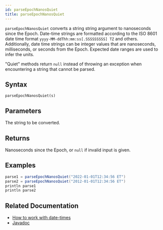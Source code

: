 ```yaml
---
id: parseEpochNanosQuiet
title: parseEpochNanosQuiet
---
```


`parseEpochNanosQuiet` converts a string string argument to nanoseconds since the Epoch.
Date-time strings are formatted according to the ISO 8601 date time format `yyyy-MM-ddThh:mm:ss[.SSSSSSSSS] TZ` and others. Additionally, date time strings can be integer values that are nanoseconds, milliseconds, or seconds from the Epoch. Expected date ranges are used to infer the units.

"Quiet" methods return `null` instead of throwing an exception when encountering a string that cannot be parsed.

## Syntax

```
parseEpochNanosQuiet(s)
```

## Parameters

<ParamTable>
<Param name="s" type="string">

The string to be converted.

</Param>
</ParamTable>

## Returns

Nanoseconds since the Epoch, or `null` if invalid input is given.

## Examples

```groovy order=null
parse1 = parseEpochNanosQuiet("2022-01-01T12:34:56 ET")
parse2 = parseEpochNanosQuiet("2012-01-01T12:34:56 ET")
println parse1
println parse2
```

## Related Documentation

- [How to work with date-times](../../../how-to-guides/work-with-date-time.md)
- [Javadoc](<https://deephaven.io/core/javadoc/io/deephaven/time/DateTimeUtils.html#parseEpochNanosQuiet(java.lang.String)>)
